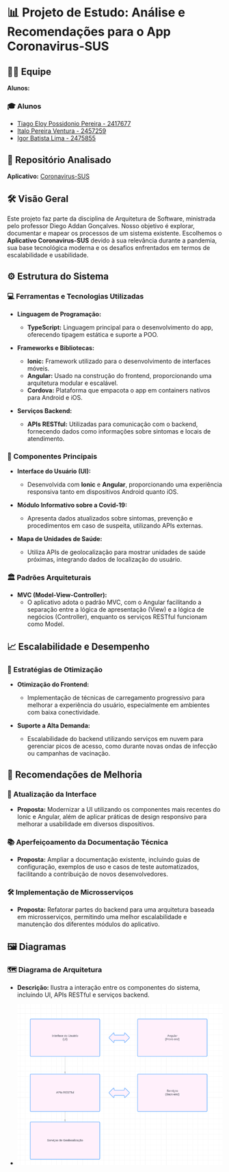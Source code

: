 # 📊 Projeto de Estudo: Análise e Recomendações para o App Coronavirus-SUS

## 👨‍🎓 Equipe
**Alunos:**  
### :mortar_board: Alunos
- [Tiago Eloy Possidonio Pereira - 2417677](https://github.com/CheweeBR/)
- [Italo Pereira Ventura - 2457259](https://github.com/ItaloVenturaa)
- [Igor Batista Lima - 2475855](https://github.com/IgorBatistaLima)


## 📂 Repositório Analisado
**Aplicativo:** [Coronavirus-SUS](https://github.com/spbgovbr/aplicativo-coronavirus-sus)

## 🛠️ Visão Geral
Este projeto faz parte da disciplina de Arquitetura de Software, ministrada pelo professor Diego Addan Gonçalves. Nosso objetivo é explorar, documentar e mapear os processos de um sistema existente. Escolhemos o **Aplicativo Coronavirus-SUS** devido à sua relevância durante a pandemia, sua base tecnológica moderna e os desafios enfrentados em termos de escalabilidade e usabilidade.

## ⚙️ Estrutura do Sistema

### 💻 Ferramentas e Tecnologias Utilizadas
- **Linguagem de Programação:**
  - **TypeScript:** Linguagem principal para o desenvolvimento do app, oferecendo tipagem estática e suporte a POO.

- **Frameworks e Bibliotecas:**
  - **Ionic:** Framework utilizado para o desenvolvimento de interfaces móveis.
  - **Angular:** Usado na construção do frontend, proporcionando uma arquitetura modular e escalável.
  - **Cordova:** Plataforma que empacota o app em containers nativos para Android e iOS.

- **Serviços Backend:**
  - **APIs RESTful:** Utilizadas para comunicação com o backend, fornecendo dados como informações sobre sintomas e locais de atendimento.

### 🧩 Componentes Principais
- **Interface do Usuário (UI):**
  - Desenvolvida com **Ionic** e **Angular**, proporcionando uma experiência responsiva tanto em dispositivos Android quanto iOS.

- **Módulo Informativo sobre a Covid-19:**
  - Apresenta dados atualizados sobre sintomas, prevenção e procedimentos em caso de suspeita, utilizando APIs externas.

- **Mapa de Unidades de Saúde:**
  - Utiliza APIs de geolocalização para mostrar unidades de saúde próximas, integrando dados de localização do usuário.

### 🏛️ Padrões Arquiteturais
- **MVC (Model-View-Controller):**
  - O aplicativo adota o padrão MVC, com o Angular facilitando a separação entre a lógica de apresentação (View) e a lógica de negócios (Controller), enquanto os serviços RESTful funcionam como Model.

## 📈 Escalabilidade e Desempenho

### 🔧 Estratégias de Otimização
- **Otimização do Frontend:**
  - Implementação de técnicas de carregamento progressivo para melhorar a experiência do usuário, especialmente em ambientes com baixa conectividade.

- **Suporte a Alta Demanda:**
  - Escalabilidade do backend utilizando serviços em nuvem para gerenciar picos de acesso, como durante novas ondas de infecção ou campanhas de vacinação.

## 🚀 Recomendações de Melhoria

### 🎨 Atualização da Interface
- **Proposta:** Modernizar a UI utilizando os componentes mais recentes do Ionic e Angular, além de aplicar práticas de design responsivo para melhorar a usabilidade em diversos dispositivos.

### 📚 Aperfeiçoamento da Documentação Técnica
- **Proposta:** Ampliar a documentação existente, incluindo guias de configuração, exemplos de uso e casos de teste automatizados, facilitando a contribuição de novos desenvolvedores.

### 🛠️ Implementação de Microsserviços
- **Proposta:** Refatorar partes do backend para uma arquitetura baseada em microsserviços, permitindo uma melhor escalabilidade e manutenção dos diferentes módulos do aplicativo.

## 🖼️ Diagramas

### 🗺️ Diagrama de Arquitetura
- **Descrição:** Ilustra a interação entre os componentes do sistema, incluindo UI, APIs RESTful e serviços backend.

- ![Descrição da Imagem](DiagramaArquitetura.png)
